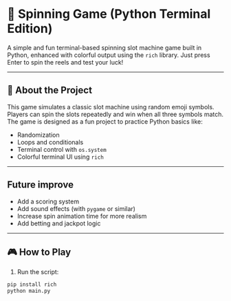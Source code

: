 # 🎰 Spinning Game (Python Terminal Edition)

A simple and fun terminal-based spinning slot machine game built in Python, enhanced with colorful output using the `rich` library. Just press Enter to spin the reels and test your luck!

---

## 📌 About the Project

This game simulates a classic slot machine using random emoji symbols. Players can spin the slots repeatedly and win when all three symbols match. The game is designed as a fun project to practice Python basics like:

- Randomization
- Loops and conditionals
- Terminal control with `os.system`
- Colorful terminal UI using `rich`

---

## Future improve

- Add a scoring system
- Add sound effects (with `pygame` or similar)
- Increase spin animation time for more realism
- Add betting and jackpot logic

---
## 🎮 How to Play

1. Run the script:

```bash
pip install rich
python main.py
